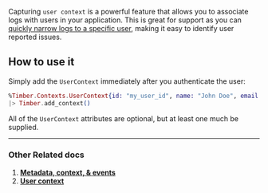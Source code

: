 Capturing `user context` is a powerful feature that allows you to associate logs with users in your application. This is great for support as you can [quickly narrow logs to a specific user](/app/console/tail-a-user), making it easy to identify user reported issues.


## How to use it

Simply add the `UserContext` immediately after you authenticate the user:

```elixir
%Timber.Contexts.UserContext{id: "my_user_id", name: "John Doe", email: "john@doe.com"}
|> Timber.add_context()
```

All of the `UserContext` attributes are optional, but at least one much be supplied.

---

### Other Related docs

1. [**Metadata, context, & events**](/concepts/metadata-context-and-events)
2. [**User context**](/concepts/log-event-json-schema/context/user)
